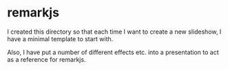 # remarkjs

I created this directory so that each time I want to create
a new slideshow, I have a minimal template to start with.

Also, I have put a number of different effects etc. into
a presentation to act as a reference for remarkjs.
